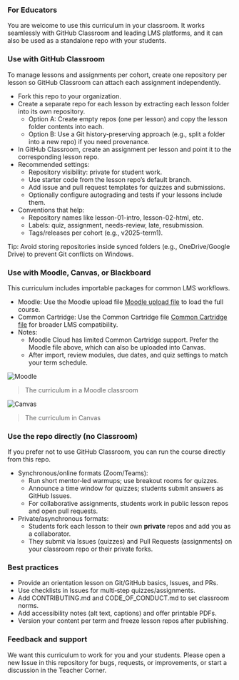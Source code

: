 ### For Educators

You are welcome to use this curriculum in your classroom. It works seamlessly with GitHub Classroom and leading LMS platforms, and it can also be used as a standalone repo with your students.

### Use with GitHub Classroom

To manage lessons and assignments per cohort, create one repository per lesson so GitHub Classroom can attach each assignment independently.

- Fork this repo to your organization.
- Create a separate repo for each lesson by extracting each lesson folder into its own repository.
  - Option A: Create empty repos (one per lesson) and copy the lesson folder contents into each.
  - Option B: Use a Git history‑preserving approach (e.g., split a folder into a new repo) if you need provenance.
- In GitHub Classroom, create an assignment per lesson and point it to the corresponding lesson repo.
- Recommended settings:
  - Repository visibility: private for student work.
  - Use starter code from the lesson repo’s default branch.
  - Add issue and pull request templates for quizzes and submissions.
  - Optionally configure autograding and tests if your lessons include them.
- Conventions that help:
  - Repository names like lesson-01-intro, lesson-02-html, etc.
  - Labels: quiz, assignment, needs-review, late, resubmission.
  - Tags/releases per cohort (e.g., v2025-term1).

Tip: Avoid storing repositories inside synced folders (e.g., OneDrive/Google Drive) to prevent Git conflicts on Windows.

### Use with Moodle, Canvas, or Blackboard

This curriculum includes importable packages for common LMS workflows.

- Moodle: Use the Moodle upload file [Moodle upload file](/teaching-files/webdev-moodle.mbz) to load the full course.
- Common Cartridge: Use the Common Cartridge file [Common Cartridge file](/teaching-files/webdev-common-cartridge.imscc) for broader LMS compatibility.
- Notes:
  - Moodle Cloud has limited Common Cartridge support. Prefer the Moodle file above, which can also be uploaded into Canvas.
  - After import, review modules, due dates, and quiz settings to match your term schedule.

![Moodle](/teaching-files/moodle.png)
> The curriculum in a Moodle classroom

![Canvas](/teaching-files/canvas.png)
> The curriculum in Canvas

### Use the repo directly (no Classroom)

If you prefer not to use GitHub Classroom, you can run the course directly from this repo.

- Synchronous/online formats (Zoom/Teams):
  - Run short mentor‑led warmups; use breakout rooms for quizzes.
  - Announce a time window for quizzes; students submit answers as GitHub Issues.
  - For collaborative assignments, students work in public lesson repos and open pull requests.
- Private/asynchronous formats:
  - Students fork each lesson to their own **private** repos and add you as a collaborator.
  - They submit via Issues (quizzes) and Pull Requests (assignments) on your classroom repo or their private forks.

### Best practices

- Provide an orientation lesson on Git/GitHub basics, Issues, and PRs.
- Use checklists in Issues for multi‑step quizzes/assignments.
- Add CONTRIBUTING.md and CODE_OF_CONDUCT.md to set classroom norms.
- Add accessibility notes (alt text, captions) and offer printable PDFs.
- Version your content per term and freeze lesson repos after publishing.

### Feedback and support

We want this curriculum to work for you and your students. Please open a new Issue in this repository for bugs, requests, or improvements, or start a discussion in the Teacher Corner.
